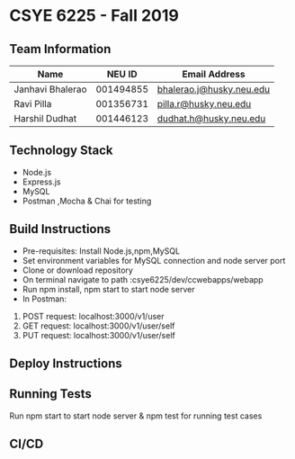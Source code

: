 # CSYE 6225 - Fall 2019

## Team Information

| Name | NEU ID | Email Address |
| --- | --- | --- |
| Janhavi Bhalerao | 001494855 | bhalerao.j@husky.neu.edu |
| Ravi Pilla | 001356731 | pilla.r@husky.neu.edu |
| Harshil Dudhat | 001446123 | dudhat.h@husky.neu.edu |

## Technology Stack
* Node.js
* Express.js
* MySQL
* Postman ,Mocha & Chai for testing

## Build Instructions
* Pre-requisites: Install Node.js,npm,MySQL
* Set environment variables for MySQL connection and node server port
* Clone or download repository
* On terminal navigate to path :csye6225/dev/ccwebapps/webapp
* Run npm install, npm start to start node server
* In Postman: 
1. POST request: localhost:3000/v1/user
2. GET request: localhost:3000/v1/user/self
3. PUT request: localhost:3000/v1/user/self

## Deploy Instructions

## Running Tests
Run npm start to start node server & npm test for running test cases

## CI/CD


